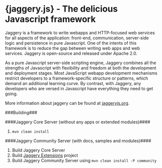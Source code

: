 {jaggery.js} - The delicious Javascript framework
============================================

Jaggery is a framework to write webapps and HTTP-focused web services 
for all aspects of the application: front-end, communication, server-side
logic and persistence in pure Javascript. One of the intents of this
framework is to reduce the gap between writing web apps and web services.
Jaggery is open-source and released under Apache 2.0.

As a pure Javascript server-side scripting engine, Jaggery combines all
the strengths of Javascript with flexibility and freedom at both the
development and deployment stages. Most JavaScript webapp development
mechanisms restrict developers to a framework-specific structure or
patterns, which demand an additional learning curve. By contrast, with
Jaggery, any developers who are versed in Javascript have everything
they need to get going.

More information about jaggery can be found at 
[jaggeryjs.org](http://jaggeryjs.org).

###Building###

####Jaggery Core Server (without any apps or extended modules)####

1. `mvn clean install`


####Jaggery Community Server (with docs, samples and modules)####

1. Build Jaggery Core Server
2. Build [Jaggery Extensions](https://github.com/wso2/jaggery-extensions) project
3. Build Jaggery Community Server using `mvn clean install -P community`

